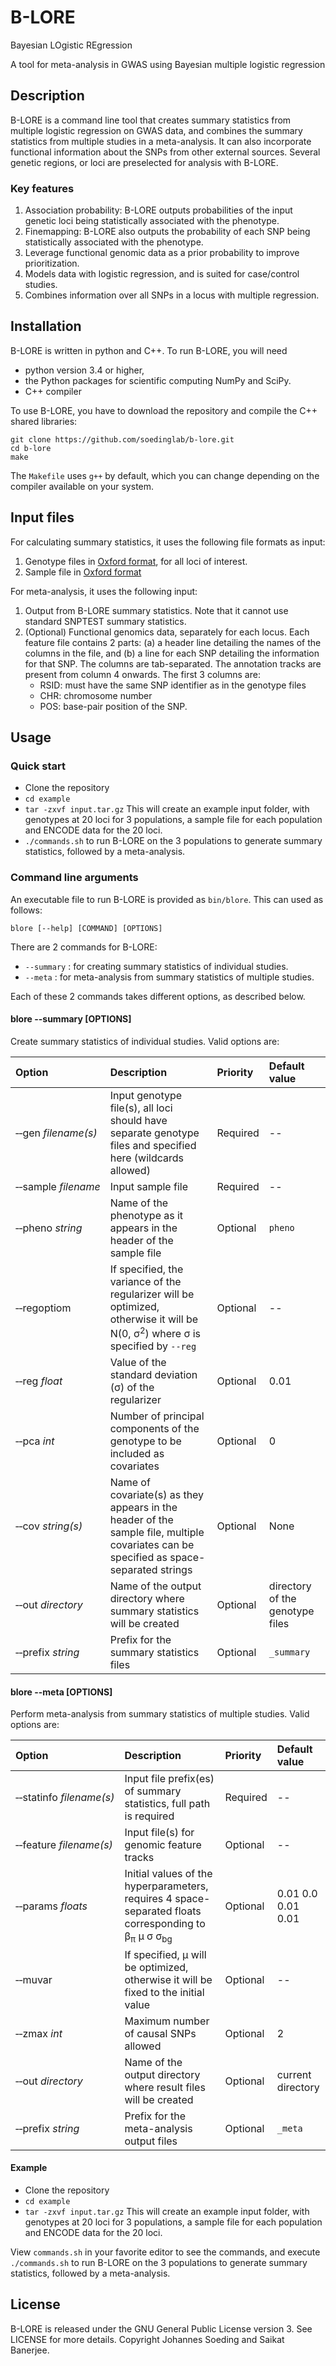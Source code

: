 # B-LORE

Bayesian LOgistic REgression

A tool for meta-analysis in GWAS using Bayesian multiple logistic regression

## Description
B-LORE is a command line tool that creates summary statistics from multiple logistic regression on GWAS data,
and combines the summary statistics from multiple studies in a meta-analysis. 
It can also incorporate functional information about the SNPs from other external sources.
Several genetic regions, or loci are preselected for analysis with B-LORE.

### Key features
1. Association probability: B-LORE outputs probabilities of the input genetic loci being statistically associated with the phenotype.
2. Finemapping: B-LORE also outputs the probability of each SNP being statistically associated with the phenotype.
3. Leverage functional genomic data as a prior probability to improve prioritization.
4. Models data with logistic regression, and is suited for case/control studies.
5. Combines information over all SNPs in a locus with multiple regression.

## Installation
B-LORE is written in python and C++. To run B-LORE, you will need
- python version 3.4 or higher,
- the Python packages for scientific computing NumPy and SciPy.
- C++ compiler

To use B-LORE, you have to download the repository and compile the C++ shared libraries:
```
git clone https://github.com/soedinglab/b-lore.git
cd b-lore
make
```
The `Makefile` uses `g++` by default, which you can change depending on the compiler available on your system.


## Input files
For calculating summary statistics, it uses the following file formats as input:
1. Genotype files in [Oxford format](http://www.stats.ox.ac.uk/~marchini/software/gwas/file_format.html), for all loci of interest.
2. Sample file in [Oxford format](http://www.stats.ox.ac.uk/~marchini/software/gwas/file_format.html)

For meta-analysis, it uses the following input:
1. Output from B-LORE summary statistics. Note that it cannot use standard SNPTEST summary statistics.
2. (Optional) Functional genomics data, separately for each locus. 
Each feature file contains 2 parts: 
(a) a header line detailing the names of the columns in the file, and
(b) a line for each SNP detailing the information for that SNP.
The columns are tab-separated. 
The annotation tracks are present from column 4 onwards.
The first 3 columns are:
      - RSID: must have the same SNP identifier as in the genotype files
      - CHR: chromosome number
      - POS: base-pair position of the SNP.
      
## Usage

### Quick start
- Clone the repository
- `cd example`
- `tar -zxvf input.tar.gz`
This will create an example input folder, with genotypes at 20 loci for 3 populations, a sample file for each population and ENCODE data for the 20 loci.
- `./commands.sh` to run B-LORE on the 3 populations to generate summary statistics, followed by a meta-analysis.

### Command line arguments
An executable file to run B-LORE is provided as `bin/blore`. This can used as follows:
```
blore [--help] [COMMAND] [OPTIONS]
```
There are 2 commands for B-LORE:
- `--summary` : for creating summary statistics of individual studies.
- `--meta` : for meta-analysis from summary statistics of multiple studies.

Each of these 2 commands takes different options, as described below.

#### blore --summary [OPTIONS]
Create summary statistics of individual studies. Valid options are:

Option | Description | Priority | Default value
:---   | :---        |:---      | :--
&#x2011;&#x2011;gen&nbsp;*filename(s)*  | Input genotype file(s), all loci should have separate genotype files and specified here (wildcards allowed) | Required    | --
&#x2011;&#x2011;sample&nbsp;*filename*  | Input sample file | Required | --
&#x2011;&#x2011;pheno&nbsp;*string*     | Name of the phenotype as it appears in the header of the sample file| Optional | `pheno`
&#x2011;&#x2011;regoptiom               | If specified, the variance of the regularizer will be optimized, otherwise it will be N(0, σ<sup>2</sup>) where σ is specified by `--reg` | Optional | --
&#x2011;&#x2011;reg&nbsp;*float*        | Value of the standard deviation (σ) of the regularizer | Optional | 0.01
&#x2011;&#x2011;pca&nbsp;*int*          | Number of principal components of the genotype to be included as covariates | Optional | 0
&#x2011;&#x2011;cov&nbsp;*string(s)*    | Name of covariate(s) as they appears in the header of the sample file, multiple covariates can be specified as space-separated strings | Optional | None
&#x2011;&#x2011;out&nbsp;*directory*    | Name of the output directory where summary statistics will be created | Optional | directory of the genotype files
&#x2011;&#x2011;prefix&nbsp;*string* | Prefix for the summary statistics files | Optional | `_summary`

#### blore --meta [OPTIONS]
Perform meta-analysis from summary statistics of multiple studies. Valid options are:

Option | Description | Priority | Default value
:---   | :---        |:---      | :--
&#x2011;&#x2011;statinfo&nbsp;*filename(s)*   | Input file prefix(es) of summary statistics, full path is required | Required | --
&#x2011;&#x2011;feature&nbsp;*filename(s)*    | Input file(s) for genomic feature tracks | Optional      | --
&#x2011;&#x2011;params&nbsp;*floats* | Initial values of the hyperparameters, requires 4 space-separated floats corresponding to β<sub>π</sub> μ σ σ<sub>bg</sub>| Optional | 0.01 0.0 0.01 0.01
&#x2011;&#x2011;muvar | If specified, μ will be optimized, otherwise it will be fixed to the initial value | Optional | --
&#x2011;&#x2011;zmax&nbsp;*int* | Maximum number of causal SNPs allowed | Optional | 2
&#x2011;&#x2011;out&nbsp;*directory*    | Name of the output directory where result files will be created | Optional | current directory
&#x2011;&#x2011;prefix&nbsp;*string* | Prefix for the meta-analysis output files | Optional | `_meta`

#### Example
- Clone the repository
- `cd example`
- `tar -zxvf input.tar.gz`
This will create an example input folder, with genotypes at 20 loci for 3 populations, a sample file for each population and ENCODE data for the 20 loci.

View `commands.sh` in your favorite editor to see the commands, and execute `./commands.sh` to run B-LORE on the 3 populations to generate summary statistics, followed by a meta-analysis.


## License
B-LORE is released under the GNU General Public License version 3. See LICENSE for more details. Copyright Johannes Soeding and Saikat Banerjee.
